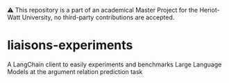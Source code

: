 ⚠️ This repository is a part of an academical Master Project for the Heriot-Watt University, no third-party contributions are accepted.

# liaisons-experiments
A LangChain client to easily experiments and benchmarks Large Language Models at the argument relation prediction task
